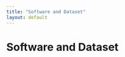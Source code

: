 ```yaml
---
title: "Software and Dataset"
layout: default
---
```


# Software and Dataset

<!-- Add your content here -->

